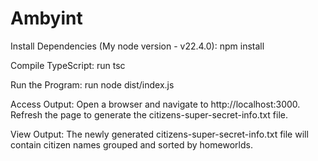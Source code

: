 # Ambyint
Install Dependencies (My node version - v22.4.0):
npm install

Compile TypeScript:
run tsc

Run the Program:
run node dist/index.js


Access Output:
Open a browser and navigate to http://localhost:3000.
Refresh the page to generate the citizens-super-secret-info.txt file.

View Output:
The newly generated citizens-super-secret-info.txt file will contain citizen names grouped and sorted by homeworlds.